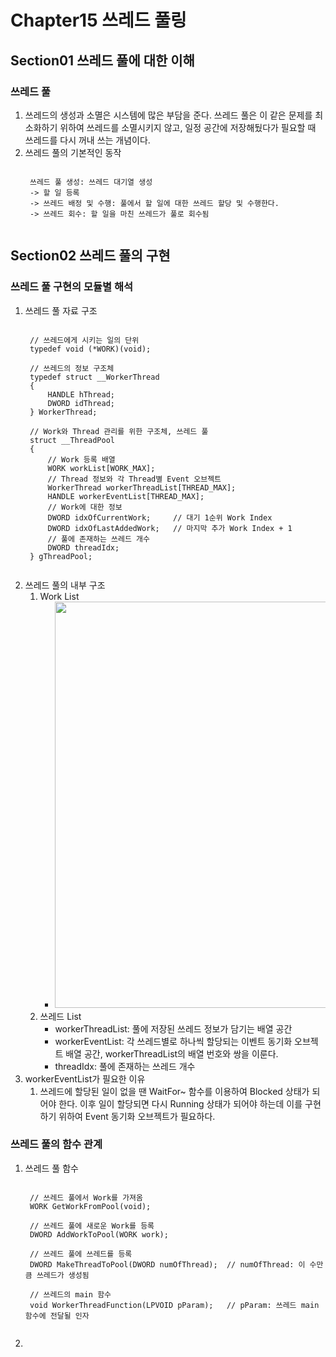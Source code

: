 # Chapter15 쓰레드 풀링
## Section01 쓰레드 풀에 대한 이해
### 쓰레드 풀
1. 쓰레드의 생성과 소멸은 시스템에 많은 부담을 준다. 쓰레드 풀은 이 같은 문제를 최소화하기 위하여 쓰레드를 소멸시키지 않고, 일정 공간에 저장해뒀다가 필요할 때 쓰레드를 다시 꺼내 쓰는 개념이다.
2. 쓰레드 풀의 기본적인 동작
    <pre><code>
    쓰레드 풀 생성: 쓰레드 대기열 생성
    -> 할 일 등록
    -> 쓰레드 배정 및 수행: 풀에서 할 일에 대한 쓰레드 할당 및 수행한다.  
    -> 쓰레드 회수: 할 일을 마친 쓰레드가 풀로 회수됨
    </code></pre>

## Section02 쓰레드 풀의 구현
### 쓰레드 풀 구현의 모듈별 해석
1. 쓰레드 풀 자료 구조
    <pre><code>
    // 쓰레드에게 시키는 일의 단위
    typedef void (*WORK)(void);
    
    // 쓰레드의 정보 구조체
    typedef struct __WorkerThread
    {
        HANDLE hThread;
        DWORD idThread;
    } WorkerThread;
    
    // Work와 Thread 관리를 위한 구조체, 쓰레드 풀
    struct __ThreadPool
    {
        // Work 등록 배열
        WORK workList[WORK_MAX];
        // Thread 정보와 각 Thread별 Event 오브젝트
        WorkerThread workerThreadList[THREAD_MAX];
        HANDLE workerEventList[THREAD_MAX];
        // Work에 대한 정보
        DWORD idxOfCurrentWork;     // 대기 1순위 Work Index
        DWORD idxOfLastAddedWork;   // 마지막 추가 Work Index + 1
        // 풀에 존재하는 쓰레드 개수
        DWORD threadIdx;        
    } gThreadPool;
    </code></pre>
2. 쓰레드 풀의 내부 구조
    1) Work List
        * <img width=650 src="https://user-images.githubusercontent.com/95362065/149902666-e8622d80-d99f-4f26-800c-01f04eccbb43.png">
    2) 쓰레드 List
        * workerThreadList: 풀에 저장된 쓰레드 정보가 담기는 배열 공간
        * workerEventList: 각 쓰레드별로 하나씩 할당되는 이벤트 동기화 오브젝트 배열 공간, workerThreadList의 배열 번호와 쌍을 이룬다.
        * threadIdx: 풀에 존재하는 쓰레드 개수
3. workerEventList가 필요한 이유
    1) 쓰레드에 할당된 일이 없을 땐 WaitFor~ 함수를 이용하여 Blocked 상태가 되어야 한다. 이후 일이 할당되면 다시 Running 상태가 되어야 하는데 이를 구현하기 위하여 Event 동기화 오브젝트가 필요하다.

### 쓰레드 풀의 함수 관계
1. 쓰레드 풀 함수
    <pre><code>
    // 쓰레드 풀에서 Work를 가져옴
    WORK GetWorkFromPool(void);
    
    // 쓰레드 풀에 새로운 Work를 등록
    DWORD AddWorkToPool(WORK work);
    
    // 쓰레드 풀에 쓰레드를 등록
    DWORD MakeThreadToPool(DWORD numOfThread);  // numOfThread: 이 수만큼 쓰레드가 생성됨
    
    // 쓰레드의 main 함수
    void WorkerThreadFunction(LPVOID pParam);   // pParam: 쓰레드 main 함수에 전달될 인자
    </code></pre>
2. 

